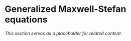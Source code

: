 # Generalized Maxwell-Stefan equations

*This section serves as a placeholder for related content.*

